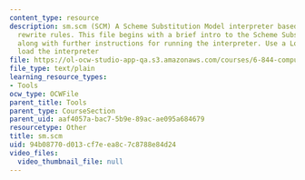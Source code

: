 ```yaml
---
content_type: resource
description: sm.scm (SCM) A Scheme Substitution Model interpreter based on pattern-matching
  rewrite rules. This file begins with a brief intro to the Scheme Substitution Model,
  along with further instructions for running the interpreter. Use a Loader file to
  load the interpreter
file: https://ol-ocw-studio-app-qa.s3.amazonaws.com/courses/6-844-computability-theory-of-and-with-scheme-spring-2003/94b08770d013cf7eea8c7c8788e84d24_sm.scm
file_type: text/plain
learning_resource_types:
- Tools
ocw_type: OCWFile
parent_title: Tools
parent_type: CourseSection
parent_uid: aaf4057a-bac7-5b9e-89ac-ae095a684679
resourcetype: Other
title: sm.scm
uid: 94b08770-d013-cf7e-ea8c-7c8788e84d24
video_files:
  video_thumbnail_file: null
---
```

